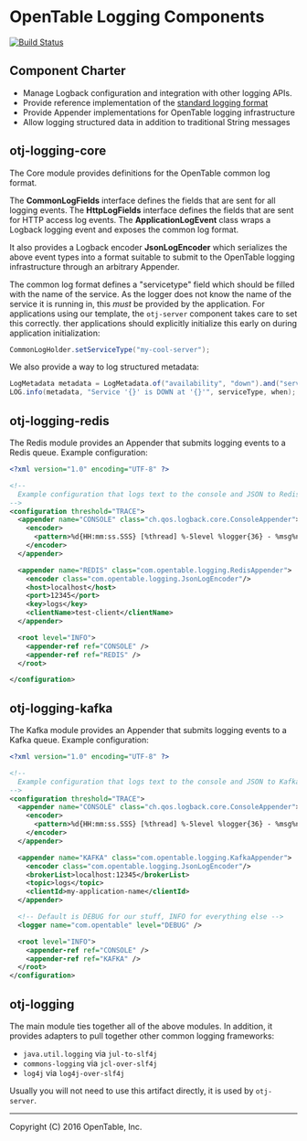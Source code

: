 OpenTable Logging Components
============================

[![Build Status](https://travis-ci.org/opentable/otj-logging.svg)](https://travis-ci.org/opentable/otj-logging)

Component Charter
-----------------

* Manage Logback configuration and integration with other logging APIs.
* Provide reference implementation of the 
[standard logging format](https://wiki.otcorp.opentable.com:8443/display/CP/Log+Proposals)
* Provide Appender implementations for OpenTable logging infrastructure
* Allow logging structured data in addition to traditional String messages

otj-logging-core
----------------

The Core module provides definitions for the OpenTable common log format.

The __CommonLogFields__ interface defines the fields that are sent for all logging events.
The __HttpLogFields__ interface defines the fields that are sent for HTTP access log events.
The __ApplicationLogEvent__ class wraps a Logback logging event and exposes the common log format.

It also provides a Logback encoder __JsonLogEncoder__ which serializes the above event types
into a format suitable to submit to the OpenTable logging infrastructure through an arbitrary Appender.

The common log format defines a "servicetype" field which should be filled with the name of the service.
As the logger does not know the name of the service it is running in, this *must* be provided by the application.
For applications using our template, the `otj-server` component takes care to set this correctly.
ther applications should explicitly initialize this early on during application initialization:

```java
CommonLogHolder.setServiceType("my-cool-server");
```

We also provide a way to log structured metadata:

```java
LogMetadata metadata = LogMetadata.of("availability", "down").and("serviceType", serviceType);
LOG.info(metadata, "Service '{}' is DOWN at '{}'", serviceType, when);
```

otj-logging-redis
-----------------

The Redis module provides an Appender that submits logging events to a Redis queue.  Example configuration:

```xml
<?xml version="1.0" encoding="UTF-8" ?>

<!--
  Example configuration that logs text to the console and JSON to Redis.
-->
<configuration threshold="TRACE">
  <appender name="CONSOLE" class="ch.qos.logback.core.ConsoleAppender">
    <encoder>
      <pattern>%d{HH:mm:ss.SSS} [%thread] %-5level %logger{36} - %msg%n</pattern>
    </encoder>
  </appender>

  <appender name="REDIS" class="com.opentable.logging.RedisAppender">
    <encoder class="com.opentable.logging.JsonLogEncoder"/>
    <host>localhost</host>
    <port>12345</port>
    <key>logs</key>
    <clientName>test-client</clientName>
  </appender>

  <root level="INFO">
    <appender-ref ref="CONSOLE" />
    <appender-ref ref="REDIS" />
  </root>

</configuration>
```

otj-logging-kafka
-----------------

The Kafka module provides an Appender that submits logging events to a Kafka queue.  Example configuration:

```xml
<?xml version="1.0" encoding="UTF-8" ?>

<!--
  Example configuration that logs text to the console and JSON to Kafka
-->
<configuration threshold="TRACE">
  <appender name="CONSOLE" class="ch.qos.logback.core.ConsoleAppender">
    <encoder>
      <pattern>%d{HH:mm:ss.SSS} [%thread] %-5level %logger{36} - %msg%n</pattern>
    </encoder>
  </appender>

  <appender name="KAFKA" class="com.opentable.logging.KafkaAppender">
    <encoder class="com.opentable.logging.JsonLogEncoder"/>
    <brokerList>localhost:12345</brokerList>
    <topic>logs</topic>
    <clientId>my-application-name</clientId>
  </appender>

  <!-- Default is DEBUG for our stuff, INFO for everything else -->
  <logger name="com.opentable" level="DEBUG" />

  <root level="INFO">
    <appender-ref ref="CONSOLE" />
    <appender-ref ref="KAFKA" />
  </root>
</configuration>

```

otj-logging
-----------

The main module ties together all of the above modules.  In addition, it provides adapters to pull
together other common logging frameworks:

* `java.util.logging` via `jul-to-slf4j`
* `commons-logging` via `jcl-over-slf4j`
* `log4j` via `log4j-over-slf4j`

Usually you will not need to use this artifact directly, it is used by `otj-server`.

----
Copyright (C) 2016 OpenTable, Inc.
